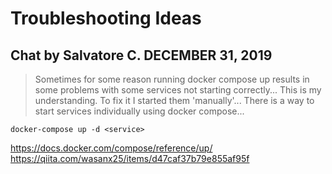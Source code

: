# Troubleshooting Ideas

## Chat by Salvatore C. DECEMBER 31, 2019 

>Sometimes for some reason running docker compose up results in some problems with some services not starting correctly... This is my understanding. To fix it I started them 'manually'... There is a way to start services individually using docker compose...
```
docker-compose up -d <service>
```

https://docs.docker.com/compose/reference/up/
https://qiita.com/wasanx25/items/d47caf37b79e855af95f
